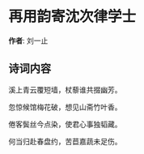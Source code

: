 # 再用韵寄沈次律学士

**作者**: 刘一止

## 诗词内容

溪上青云覆短墙，杖藜谁共掇幽芳。

忽惊候馆梅花破，想见山斋竹叶香。

倦客鬓丝今点染，使君心事独韬藏。

何当归赴春盘约，苦苣嘉蔬未足伤。

